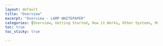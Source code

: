 ```yaml
---
layout: default
title: "Overview"
excerpt: "Overview - LAMP WHITEPAPER"
categories: [Overview, Getting Started, How it Works, Other Systems, Marketplace, Tokenomics, Privacy]
toc: true
toc_sticky: true
 
---
```



